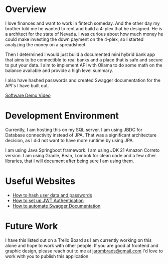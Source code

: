 # Overview

I love finances and want to work in fintech someday. And the other day my brother told me he wanted to rent and build a 4-plex that he designed. He is a architect for the state of Nevada. I was curious about how much money he could make investing the down payment on the 4-plex, so I started analyzing the money on a spreadsheet.

Then I determined I would just build a documented mini hybrid bank app that aims to be connectible to real banks and a place that is safe and secure to put your data. I aim to implement API with Ollama to do some math on the balance available and provide a high level summary.

I also have hashed passwords and created Swagger documentation for the API's I have built out. 

[Software Demo Video](http://youtube.link.goes.here)

# Development Environment

Currently, I am hosting this on my SQL server. I am using JBDC for Database connectivity instead of JPA. That was a significant architecture decision, as I did not want to have more runtime by using JPA.

I am using Java Springboot framework. I am using JDK 21 Amazon Correto version. I am using Gradle, Bean, Lombok for clean code and a few other libraries, that I will document after being sure I am using them.

# Useful Websites


- [How to hash user data and passwords]([http://url.link.goes.here](https://www.baeldung.com/spring-security-registration-password-encoding-bcrypt))
- [How to set up JWT Authentication]([(https://www.javaguides.net/2024/01/spring-boot-security-jwt-tutorial.html)])
- [How to automate Swagger Documentation]([(https://swagger.io/docs/)])

# Future Work

I have this listed out on a Trello Board as I am currently working on this alone and hope to work with other people. If you are good at frontend and graphic design, please reach out to me at jarombrads@gmail.com I'd love to work with you to publish this application.
